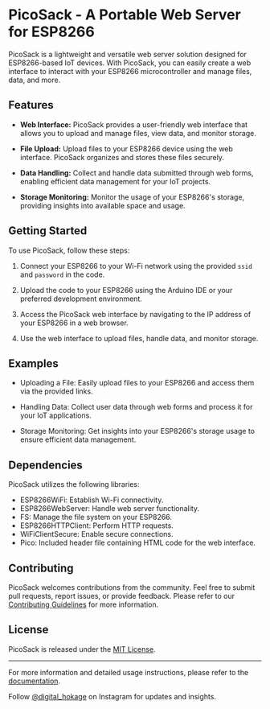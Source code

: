 # PicoSack - A Portable Web Server for ESP8266

PicoSack is a lightweight and versatile web server solution designed for ESP8266-based IoT devices. With PicoSack, you can easily create a web interface to interact with your ESP8266 microcontroller and manage files, data, and more.

## Features

- **Web Interface:** PicoSack provides a user-friendly web interface that allows you to upload and manage files, view data, and monitor storage.

- **File Upload:** Upload files to your ESP8266 device using the web interface. PicoSack organizes and stores these files securely.

- **Data Handling:** Collect and handle data submitted through web forms, enabling efficient data management for your IoT projects.

- **Storage Monitoring:** Monitor the usage of your ESP8266's storage, providing insights into available space and usage.

## Getting Started

To use PicoSack, follow these steps:

1. Connect your ESP8266 to your Wi-Fi network using the provided `ssid` and `password` in the code.

2. Upload the code to your ESP8266 using the Arduino IDE or your preferred development environment.

3. Access the PicoSack web interface by navigating to the IP address of your ESP8266 in a web browser.

4. Use the web interface to upload files, handle data, and monitor storage.

## Examples

- Uploading a File: Easily upload files to your ESP8266 and access them via the provided links.

- Handling Data: Collect user data through web forms and process it for your IoT applications.

- Storage Monitoring: Get insights into your ESP8266's storage usage to ensure efficient data management.

## Dependencies

PicoSack utilizes the following libraries:

- ESP8266WiFi: Establish Wi-Fi connectivity.
- ESP8266WebServer: Handle web server functionality.
- FS: Manage the file system on your ESP8266.
- ESP8266HTTPClient: Perform HTTP requests.
- WiFiClientSecure: Enable secure connections.
- Pico: Included header file containing HTML code for the web interface.

## Contributing

PicoSack welcomes contributions from the community. Feel free to submit pull requests, report issues, or provide feedback. Please refer to our [Contributing Guidelines](CONTRIBUTING.md) for more information.

## License

PicoSack is released under the [MIT License](LICENSE).

---

For more information and detailed usage instructions, please refer to the [documentation](docs/README.md).

Follow [@digital_hokage](https://www.instagram.com/digital_hokage/) on Instagram for updates and insights.
